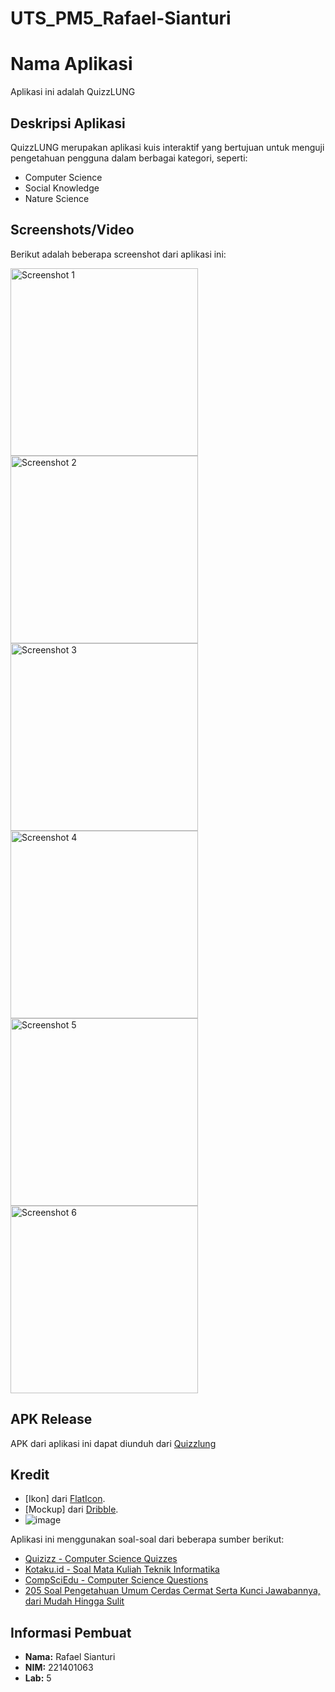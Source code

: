 # UTS_PM5_Rafael-Sianturi

# Nama Aplikasi
Aplikasi ini adalah QuizzLUNG

## Deskripsi Aplikasi
QuizzLUNG merupakan aplikasi kuis interaktif yang bertujuan untuk menguji pengetahuan pengguna dalam berbagai kategori, seperti:
- Computer Science
- Social Knowledge
- Nature Science

## Screenshots/Video
Berikut adalah beberapa screenshot dari aplikasi ini:

<img src="https://github.com/user-attachments/assets/d68ccdcf-e567-4fcc-a44e-1bb1cfbfc5df" alt="Screenshot 1" width="300"/>  
<img src="https://github.com/user-attachments/assets/9b0861a3-e83e-4a11-a145-67e586cf43c8" alt="Screenshot 2" width="300"/>  
<img src="https://github.com/user-attachments/assets/0f037634-25f4-4c3e-899e-3d43425c6464" alt="Screenshot 3" width="300"/>  
<img src="https://github.com/user-attachments/assets/8ae2ae84-c498-49f1-8268-df2893067d96" alt="Screenshot 4" width="300"/>  
<img src="https://github.com/user-attachments/assets/cea73be4-4b0e-41ef-a7bc-5098be794cd8" alt="Screenshot 5" width="300"/>  
<img src="https://github.com/user-attachments/assets/4df3f369-66ae-4a5b-889e-a041bb8f80dd" alt="Screenshot 6" width="300"/>  



## APK Release
APK dari aplikasi ini dapat diunduh dari [Quizzlung](https://github.com/rafaelvons/UTS_PM5_Rafael-Sianturi/releases/tag/v1.0.0)

## Kredit
- [Ikon] dari [FlatIcon](flaticon.com).
- [Mockup] dari [Dribble](https://dribbble.com/shots/8800506-quiz-app-design-ui).
- ![image](https://github.com/user-attachments/assets/e2c60bc8-7896-47a8-99d4-5d7768269cf3)

Aplikasi ini menggunakan soal-soal dari beberapa sumber berikut:
- [Quizizz - Computer Science Quizzes](https://quizizz.com/admin/search/computer%20science?source=MainHeader&page=QuizPage&searchSource=normal&arid=098064c8-551f-4f60-8e6a-18503a319cfc&apos&contentTypes=["quiz","presentation","video-quiz","reading-quiz"]&grades=["13"])  
- [Kotaku.id - Soal Mata Kuliah Teknik Informatika](https://www.kotaku.id/soal-mata-kuliah-teknik-informatika/)  
- [CompSciEdu - Computer Science Questions](https://compsciedu.com/AllCategories)
- [205 Soal Pengetahuan Umum Cerdas Cermat Serta Kunci Jawabannya, dari Mudah Hingga Sulit](https://mamikos.com/info/soal-pengetahuan-umum-cerdas-cermat-pljr/)

## Informasi Pembuat
- **Nama:** Rafael Sianturi  
- **NIM:** 221401063  
- **Lab:** 5
